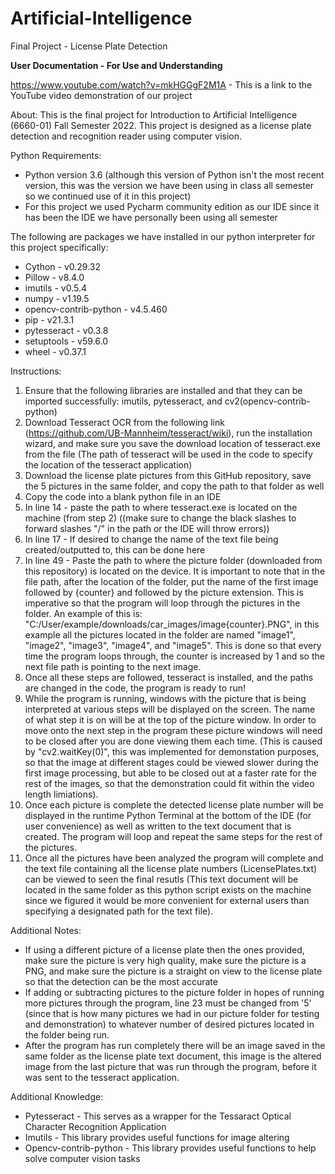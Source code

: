 # Artificial-Intelligence
Final Project - License Plate Detection

**User Documentation - For Use and Understanding** 

https://www.youtube.com/watch?v=mkHGGgF2M1A - This is a link to the YouTube video demonstration of our project


About:
This is the final project for Introduction to Artificial Intelligence (6660-01) Fall Semester 2022. This project is designed as a license plate detection and recognition reader using computer vision. 


Python Requirements:
* Python version 3.6 (although this version of Python isn't the most recent version, this was the version we have been using in class all semester so we continued use of it in this project)
* For this project we used Pycharm community edition as our IDE since it has been the IDE we have personally been using all semester


The following are packages we have installed in our python interpreter for this project specifically:
* Cython - v0.29.32
* Pillow - v8.4.0
* imutils - v0.5.4
* numpy - v1.19.5
* opencv-contrib-python - v4.5.460
* pip - v21.3.1
* pytesseract - v0.3.8
* setuptools - v59.6.0
* wheel - v0.37.1


Instructions:
1. Ensure that the following libraries are installed and that they can be imported successfully: imutils, pytesseract, and cv2(opencv-contrib-python)
2. Download Tesseract OCR from the following link (https://github.com/UB-Mannheim/tesseract/wiki), run the installation wizard, and make sure you save the download location of tesseract.exe from the file (The path of tesseract will be used in the code to specify the location of the tesseract application)
3. Download the license plate pictures from this GitHub repository, save the 5 pictures in the same folder, and copy the path to that folder as well
4. Copy the code into a blank python file in an IDE
5. In line 14 - paste the path to where tesseract.exe is located on the machine (from step 2) ((make sure to change the black slashes to forward slashes "/" in the path or the IDE will throw errors)) 
6. In line 17 - If desired to change the name of the text file being created/outputted to, this can be done here
7. In line 49 - Paste the path to where the picture folder (downloaded from this repository) is located on the device. It is important to note that in the file path, after the location of the folder, put the name of the first image followed by {counter} and followed by the picture extension. This is imperative so that the program will loop through the pictures in the folder. An example of this is: "C:/User/example/downloads/car_images/image{counter}.PNG", in this example all the pictures located in the folder are named "image1", "image2", "image3", "image4", and "image5". This is done so that every time the program loops through, the counter is increased by 1 and so the next file path is pointing to the next image.
8. Once all these steps are followed, tesseract is installed, and the paths are changed in the code, the program is ready to run!
9. While the program is running, windows with the picture that is being interpreted at various steps will be displayed on the screen. The name of what step it is on will be at the top of the picture window. In order to move onto the next step in the program these picture windows will need to be closed after you are done viewing them each time. (This is caused by "cv2.waitKey(0)", this was implemented for demonstation purposes, so that the image at different stages could be viewed slower during the first image processing, but able to be closed out at a faster rate for the rest of the images, so that the demonstration could fit within the video length limiations).
10. Once each picture is complete the detected license plate number will be displayed in the runtime Python Terminal at the bottom of the IDE (for user convenience) as well as written to the text document that is created. The program will loop and repeat the same steps for the rest of the pictures.
11. Once all the pictures have been analyzed the program will complete and the text file containing all the license plate numbers (LicensePlates.txt) can be viewed to seen the final resutls (This text document will be located in the same folder as this python script exists on the machine since we figured it would be more convenient for external users than specifying a designated path for the text file). 


Additional Notes:
* If using a different picture of a license plate then the ones provided, make sure the picture is very high quality, make sure the picture is a PNG, and make sure the picture is a straight on view to the license plate so that the detection can be the most accurate
* If adding or subtracting pictures to the picture folder in hopes of running more pictures through the program, line 23 must be changed from '5' (since that is how many pictures we had in our picture folder for testing and demonstration) to whatever number of desired pictures located in the folder being run.
* After the program has run completely there will be an image saved in the same folder as the license plate text document, this image is the altered image from the last picture that was run through the program, before it was sent to the tesseract application.

Additional Knowledge:
* Pytesseract - This serves as a wrapper for the Tessaract Optical Character Recognition Application
* Imutils - This library provides useful functions for image altering
* Opencv-contrib-python - This library provides useful functions to help solve computer vision tasks
